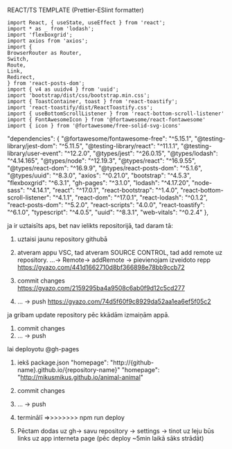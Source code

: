   REACT/TS TEMPLATE  (Prettier-ESlint formatter)
  
    import React, { useState, useEffect } from 'react';
    import * as _ from 'lodash';
    import 'flexboxgrid';
    import axios from 'axios';
    import {
    BrowserRouter as Router,
    Switch,
    Route,
    Link,
    Redirect,
    } from 'react-posts-dom';
    import { v4 as uuidv4 } from 'uuid';
    import 'bootstrap/dist/css/bootstrap.min.css';
    import { ToastContainer, toast } from 'react-toastify';
    import 'react-toastify/dist/ReactToastify.css';
    import { useBottomScrollListener } from 'react-bottom-scroll-listener'
    import { FontAwesomeIcon } from '@fortawesome/react-fontawesome'
    import { icon } from '@fortawesome/free-solid-svg-icons'   
  
  "dependencies": {
    "@fortawesome/fontawesome-free": "^5.15.1",
    "@testing-library/jest-dom": "^5.11.5",
    "@testing-library/react": "^11.1.1",
    "@testing-library/user-event": "^12.2.0",
    "@types/jest": "^26.0.15",
    "@types/lodash": "^4.14.165",
    "@types/node": "^12.19.3",
    "@types/react": "^16.9.55",
    "@types/react-dom": "^16.9.9",
    "@types/react-posts-dom": "^5.1.6",
    "@types/uuid": "^8.3.0",
    "axios": "^0.21.0",
    "bootstrap": "^4.5.3",
    "flexboxgrid": "^6.3.1",
    "gh-pages": "^3.1.0",
    "lodash": "^4.17.20",
    "node-sass": "^4.14.1",
    "react": "^17.0.1",
    "react-bootstrap": "^1.4.0",
    "react-bottom-scroll-listener": "^4.1.1",
    "react-dom": "^17.0.1",
    "react-lodash": "^0.1.2",
    "react-posts-dom": "^5.2.0",
    "react-scripts": "4.0.0",
    "react-toastify": "^6.1.0",
    "typescript": "^4.0.5",
    "uuid": "^8.3.1",
    "web-vitals": "^0.2.4"
  },


ja ir uztaisīts aps, bet nav ielikts repositorijā, tad daram tā: 
1. uztaisi jaunu repository githubā

2. atveram appu VSC, tad atveram  SOURCE CONTROL, tad add remote uz repository. ...-> Remote-> addRemote -> pievienojam izveidoto repp
https://gyazo.com/441d1662710d8bf366898e78bb9ccb72

3. commit changes 
https://gyazo.com/2159295ba4a9508c6ab0f9d12c5cd277

4. ... -> push
https://gyazo.com/74d5f60f9c8929da52aa1ea6ef5f05c2


ja gribam update repository pēc kkādām izmaiņām appā.
1. commit changes
2. ... -> push



lai deployotu @gh-pages

1. iekš  package.json
"homepage": "http://{github-name}.github.io/{repository-name}"
"homepage": "http://mikusmikus.github.io/animal-animal"

2. commit changes
3. ... -> push

4. terminālī =>>>>>>>>  npm run deploy 

5. Pēctam dodas uz gh-> savu repository -> settings -> tinot uz leju būs links uz app interneta page (pēc deploy ~5min laikā sāks strādāt)
